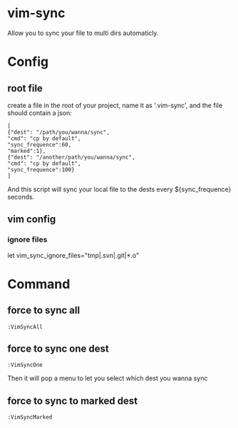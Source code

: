 # vim-sync

Allow you to sync your file to multi dirs automaticly. 

# Config

## root file
create a file in the root of your project, name it as '.vim-sync', and the file should contain a json:

```
[
{"dest": "/path/you/wanna/sync",
"cmd": "cp by default",
"sync_frequence":60,
"marked":1},
{"dest": "/another/path/you/wanna/sync",
"cmd": "cp by default",
"sync_frequence":100}
]
```

And this script will sync your local file to the dests every ${sync_frequence} seconds.

## vim config

### ignore files
let vim_sync_ignore_files="tmp|.svn|.git|*.o"

# Command

## force to sync all
`:VimSyncAll`

## force to sync one dest

`:VimSyncOne`

Then it will pop a menu to let you select which dest you wanna sync

## force to sync to marked dest

`:VimSyncMarked`
